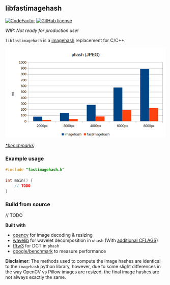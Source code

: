 ## libfastimagehash

[![CodeFactor](https://www.codefactor.io/repository/github/simon987/fastimagehash/badge/master)](https://www.codefactor.io/repository/github/simon987/fastimagehash/overview/master)
[![GitHub license](https://img.shields.io/github/license/simon987/fastimagehash)](https://github.com/simon987/fastimagehash/blob/master/LICENSE)

*WIP: Not ready for production use!*

`libfastimagehash` is a [imagehash](https://github.com/JohannesBuchner/imagehash/) 
replacement for C/C++.


<p align="center">
  <img src="bench/results/phash_large.png"/>
</p>

*[\*benchmarks](bench/)*

### Example usage

```C++
#include "fastimagehash.h"

int main() {
    // TODO
}
```

### Build from source

// TODO

**Built with** 
* [opencv](https://github.com/opencv) for image decoding & resizing
* [wavelib](https://github.com/rafat/wavelib) for wavelet decomposition in `whash`  (With [additional CFLAGS](https://github.com/simon987/wavelib/commit/8d05b0b7321271b05365d3e89bfb0fd5a26d68a6))
* [fftw3](http://fftw.org/) for DCT in `phash`
* [google/benchmark](https://github.com/google/benchmark) to measure performance

**Disclaimer**: The methods used to compute the image hashes
are identical to the `imagehash` python library, however, due to
some slight differences in the way OpenCV vs Pillow images are resized,
the final image hashes are not always exactly the same. 
